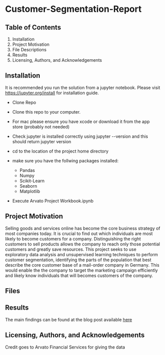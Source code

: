 # Customer-Segmentation-Report

## Table of Contents

1. Installation
2. Project Motivation
3. File Descriptions
4. Results
5. Licensing, Authors, and Acknowledgements



## Installation
It is recommended you run the solution from a jupyter notebook. Please visit https://jupyter.org/install for installation guide.

* Clone Repo
* Clone this repo to your computer.
* For mac please ensure you have xcode or download it from the app store (probably not needed)
* Check jupyter is installed correctly using jupyter --version and this should return jupyter version
* cd to the location of the project home directory
* make sure you have the follwing packages installed:

  - Pandas
  - Numpy
  - Scikit-Learn
  - Seaborn
  - Matplotlib
  
* Execute Arvato Project Workbook.ipynb

## Project Motivation

Selling goods and services online has become the core business strategy of most companies today. It is crucial to find out which individuals are most likely to become customers for a company. Distinguishing the right customers to sell products allows the company to reach only those potential customers and greatly save resources.
This project seeks to use exploratory data analysis and unsupervised learning techniques to perform customer segmentation, identifying the parts of the population that best describe the core customer base of a mail-order company in Germany. This would enable the the company to target the marketing campaign efficiently and likely know individuals that will becomes customers of the company.

## Files


## Results
The main findings can be found at the blog post available [here]('')

## Licensing, Authors, and Acknowledgements
Credit goes to Arvato Financial Services for giving the data 
